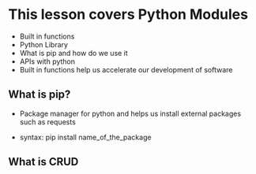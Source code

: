 # This lesson covers Python Modules

- Built in functions
- Python Library
- What is pip and how do we use it
- APIs with python
- Built in functions help us accelerate our development of software













## What is pip?
* Package manager for python and helps us install external packages such as requests

* syntax: pip install name_of_the_package


## What is CRUD